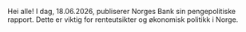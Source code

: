 Hei alle! I dag, 18.06.2026, publiserer Norges Bank sin pengepolitiske rapport. Dette er viktig for renteutsikter og økonomisk politikk i Norge.
